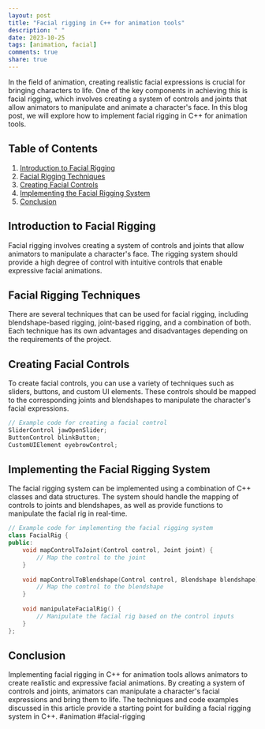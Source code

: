```yaml
---
layout: post
title: "Facial rigging in C++ for animation tools"
description: " "
date: 2023-10-25
tags: [animation, facial]
comments: true
share: true
---
```


In the field of animation, creating realistic facial expressions is crucial for bringing characters to life. One of the key components in achieving this is facial rigging, which involves creating a system of controls and joints that allow animators to manipulate and animate a character's face. In this blog post, we will explore how to implement facial rigging in C++ for animation tools.

## Table of Contents
1. [Introduction to Facial Rigging](#introduction-to-facial-rigging)
2. [Facial Rigging Techniques](#facial-rigging-techniques)
3. [Creating Facial Controls](#creating-facial-controls)
4. [Implementing the Facial Rigging System](#implementing-the-facial-rigging-system)
5. [Conclusion](#conclusion)

## Introduction to Facial Rigging

Facial rigging involves creating a system of controls and joints that allow animators to manipulate a character's face. The rigging system should provide a high degree of control with intuitive controls that enable expressive facial animations.

## Facial Rigging Techniques

There are several techniques that can be used for facial rigging, including blendshape-based rigging, joint-based rigging, and a combination of both. Each technique has its own advantages and disadvantages depending on the requirements of the project.

## Creating Facial Controls

To create facial controls, you can use a variety of techniques such as sliders, buttons, and custom UI elements. These controls should be mapped to the corresponding joints and blendshapes to manipulate the character's facial expressions.

```cpp
// Example code for creating a facial control
SliderControl jawOpenSlider;
ButtonControl blinkButton;
CustomUIElement eyebrowControl;
```

## Implementing the Facial Rigging System

The facial rigging system can be implemented using a combination of C++ classes and data structures. The system should handle the mapping of controls to joints and blendshapes, as well as provide functions to manipulate the facial rig in real-time.

```cpp
// Example code for implementing the facial rigging system
class FacialRig {
public:
    void mapControlToJoint(Control control, Joint joint) {
        // Map the control to the joint
    }
    
    void mapControlToBlendshape(Control control, Blendshape blendshape) {
        // Map the control to the blendshape
    }
    
    void manipulateFacialRig() {
        // Manipulate the facial rig based on the control inputs
    }
};
```

## Conclusion

Implementing facial rigging in C++ for animation tools allows animators to create realistic and expressive facial animations. By creating a system of controls and joints, animators can manipulate a character's facial expressions and bring them to life. The techniques and code examples discussed in this article provide a starting point for building a facial rigging system in C++. #animation #facial-rigging